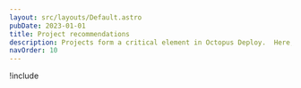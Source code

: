 ```yaml
---
layout: src/layouts/Default.astro
pubDate: 2023-01-01
title: Project recommendations
description: Projects form a critical element in Octopus Deploy.  Here, we cover some recommendations for projects; getting started on the right foot is vital in helping your Octopus Deploy instance scale.
navOrder: 10
---
```


!include <project-recommendations>